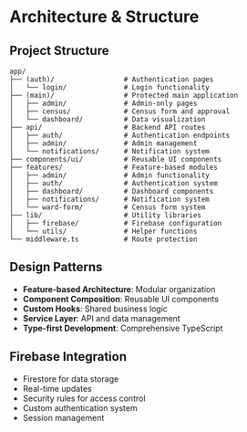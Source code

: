 # Architecture & Structure

## Project Structure
```
app/
├── (auth)/                 # Authentication pages
│   └── login/              # Login functionality
├── (main)/                 # Protected main application
│   ├── admin/              # Admin-only pages
│   ├── census/             # Census form and approval
│   └── dashboard/          # Data visualization
├── api/                    # Backend API routes
│   ├── auth/               # Authentication endpoints
│   ├── admin/              # Admin management
│   └── notifications/      # Notification system
├── components/ui/          # Reusable UI components
├── features/               # Feature-based modules
│   ├── admin/              # Admin functionality
│   ├── auth/               # Authentication system
│   ├── dashboard/          # Dashboard components
│   ├── notifications/      # Notification system
│   └── ward-form/          # Census form system
├── lib/                    # Utility libraries
│   ├── firebase/           # Firebase configuration
│   └── utils/              # Helper functions
└── middleware.ts           # Route protection
```

## Design Patterns
- **Feature-based Architecture**: Modular organization
- **Component Composition**: Reusable UI components
- **Custom Hooks**: Shared business logic
- **Service Layer**: API and data management
- **Type-first Development**: Comprehensive TypeScript

## Firebase Integration
- Firestore for data storage
- Real-time updates
- Security rules for access control
- Custom authentication system
- Session management